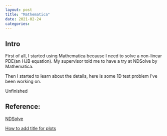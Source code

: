 ```yaml
---
layout: post
title: "Mathematica"
date: 2021-02-24
categories:
---
```


## Intro

First of all, I started using Mathematica because I need to solve a non-linear PDE(an HJB equation). My supervisor told me to have a try at NDSolve by Mathematica.

Then I started to learn about the details, here is some 1D test problem I've been working on.

Unfinished

## Reference:

[NDSolve](https://reference.wolfram.com/language/ref/NDSolve.html)

[How to add title for plots](https://reference.wolfram.com/language/howto/LabelAPlot.html)
